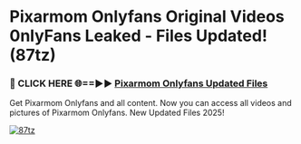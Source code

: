 # Pixarmom Onlyfans Original Videos 0nlyFans Leaked - Files Updated! (87tz)

<h3>🔴 CLICK HERE 🌐==►► <a href="https://tinyurl.com/ehrbuxhb" rel="nofollow">Pixarmom Onlyfans Updated Files</a></h3>

Get Pixarmom Onlyfans and all content. Now you can access all videos and pictures of Pixarmom Onlyfans. New Updated Files 2025!

[![87tz](https://i.imgur.com/lVYEuWS.gif)](https://tinyurl.com/ehrbuxhb)
